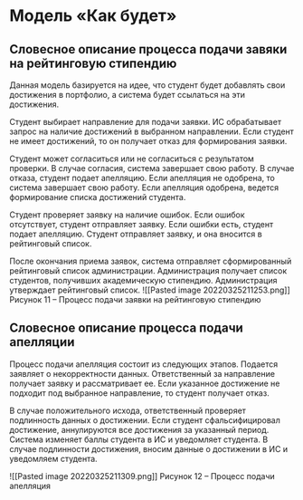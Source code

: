  # Модель «Как будет»
 
         

## Словесное описание процесса подачи завяки на рейтинговую стипендию

Данная модель базируется на идее, что студент будет добавлять свои достижения в портфолио, а система будет ссылаться на эти достижения.

Студент выбирает направление для подачи заявки. ИС обрабатывает запрос на наличие достижений в выбранном направлении. Если студент не имеет достижений, то он получает отказ для формирования заявки.

Студент может согласиться или не согласиться с результатом проверки. В случае согласия, система завершает свою работу. В случае отказа, студент подает апелляцию. Если апелляция не одобрена, то система завершает свою работу. Если апелляция одобрена, ведется формирование списка достижений студента.

Студент проверяет заявку на наличие ошибок. Если ошибок отсутствует, студент отправляет заявку. Если ошибки есть, студент подает апелляцию. Студент отправляет заявку, и она вносится в рейтинговый список.

После окончания приема заявок, система отправляет сформированный рейтинговый список администрации. Администрация получает список студентов, получивших академическую стипендию. Администрация утверждает рейтинговый список.
![[Pasted image 20220325211253.png]]
Рисунок 11 – Процесс подачи заявки на рейтинговую стипендию
           
## Словесное описание процесса подачи апелляции
Процесс подачи апелляция состоит из следующих этапов. Подается заявляет о некорректности данных. Ответственный за направление получает заявку и рассматривает ее. Если указанное достижение не подходит под выбранное направление, то студент получает отказ.

В случае положительного исхода, ответственный проверяет подлинность данных о достижении. Если студент сфальсифицировал достижение, аннулируются все достижения за указанный период. Система изменяет баллы студента в ИС и уведомляет студента. В случае подлинности достижения, вносим данные о достижении в ИС и уведомляем студента.

![[Pasted image 20220325211309.png]]
Рисунок 12 – Процесс подачи апелляция